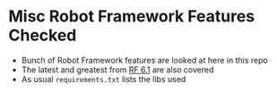 # Misc Robot Framework Features Checked

- Bunch of Robot Framework features are looked at here in this repo
- The latest and greatest from [RF 6.1](https://github.com/robotframework/robotframework/blob/master/doc/releasenotes/rf-6.1.rst#most-important-enhancements) are also covered
- As usual `requirements.txt` lists the libs used

